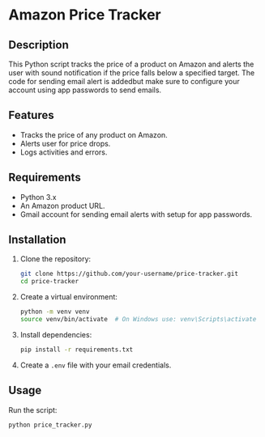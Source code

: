 # Amazon Price Tracker

## Description
This Python script tracks the price of a product on Amazon and alerts the user with sound notification if the price falls below a specified target. The code for sending email alert  is addedbut make sure to configure your account using app passwords to send emails.

## Features
- Tracks the price of any product on Amazon.
- Alerts user for price drops.
- Logs activities and errors.

## Requirements
- Python 3.x
- An Amazon product URL.
- Gmail account for sending email alerts with setup for app passwords.

## Installation
1. Clone the repository:
    ```bash
    git clone https://github.com/your-username/price-tracker.git
    cd price-tracker
    ```
2. Create a virtual environment:
    ```bash
    python -m venv venv
    source venv/bin/activate  # On Windows use: venv\Scripts\activate
    ```
3. Install dependencies:
    ```bash
    pip install -r requirements.txt
    ```
4. Create a `.env` file with your email credentials.

## Usage
Run the script:
```bash
python price_tracker.py
